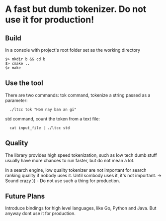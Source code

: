 # A fast but dumb tokenizer. Do not use it for production!

## Build

In a console with project's root folder set as the working directory
```
$> mkdir b && cd b
$> cmake ..
$> make
```

## Use the tool
There are two commands:
tok command, tokenize a string passed as a parameter:
```
  ./ltcc tok "Hom nay ban an gi"
```
std command, count the token from a text file:
```
  cat input_file | ./ltcc std
```

## Quality
The library provides high speed tokenization, such as low tech dumb stuff usually have more chances to run faster, but do not mean a lot.

In a search engine, low quality tokenizer are not important for search ranking quality if nobody uses it. Until sombody uses it, it's not important. -> Sound crazy )) - Do not use such a thing for production.

## Future Plans
Introduce bindings for high level languages, like Go, Python and Java. But anyway dont use it for production.
